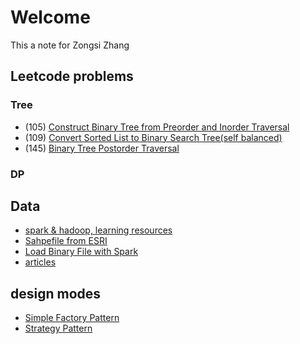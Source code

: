# Welcome
This a note for Zongsi Zhang

## Leetcode problems
### Tree
- (105) [Construct Binary Tree from Preorder and Inorder Traversal](leetcode/105.md)
- (109) [Convert Sorted List to Binary Search Tree(self balanced)](leetcode/109.md)
- (145) [Binary Tree Postorder Traversal](leetcode/145.md)

### DP

## Data
- [spark & hadoop, learning resources](spark/resources.md)
- [Sahpefile from ESRI](spark/shpfile.md)
- [Load Binary File with Spark](spark/sparkreadbinary.md)
- [articles](spark/articles.md)

## design modes
- [Simple Factory Pattern](designmode/simplefactory.md)
- [Strategy Pattern](designmode/strategy.md)